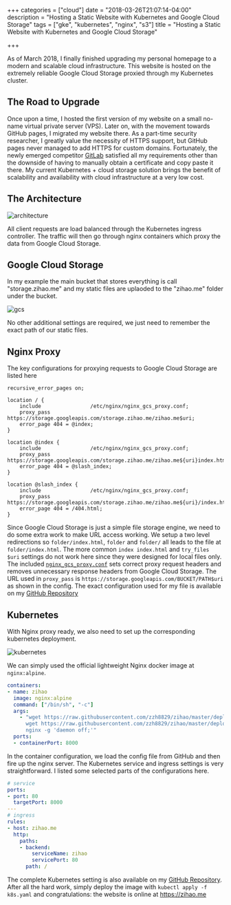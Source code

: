 +++
categories = ["cloud"]
date = "2018-03-26T21:07:14-04:00"
description = "Hosting a Static Website with Kubernetes and Google Cloud Storage"
tags = ["gke", "kubernetes", "nginx", "s3"]
title = "Hosting a Static Website with Kubernetes and Google Cloud Storage"

+++

As of March 2018, I finally finished upgrading my personal homepage to a modern and scalable cloud infrastructure. This website is hosted on the extremely reliable Google Cloud Storage proxied through my Kubernetes cluster.
<!--more-->

## The Road to Upgrade

Once upon a time, I hosted the first version of my website on a small no-name virtual private server (VPS). Later on, with the movement towards GitHub pages, I migrated my website there. As a part-time security researcher, I greatly value the necessity of HTTPS support, but GitHub pages never managed to add HTTPS for custom domains. Fortunately, the newly emerged competitor [GitLab](https://gitlab.com) satisfied all my requirements other than the downside of having to manually obtain a certificate and copy paste it there. My current Kubernetes + cloud storage solution brings the benefit of scalability and availability with cloud infrastructure at a very low cost.

## The Architecture

![architecture](/images/static-graph.png)

All client requests are load balanced through the Kubernetes ingress controller. The traffic will then go through nginx containers which proxy the data from Google Cloud Storage.

## Google Cloud Storage

In my example the main bucket that stores everything is call "storage.zihao.me" and my static files are uplaoded to the "zihao.me" folder under the bucket.

![gcs](/images/static-gcs.png)

No other additional settings are required, we just need to remember the exact path of our static files.

## Nginx Proxy

The key configurations for proxying requests to Google Cloud Storage are listed here

```
recursive_error_pages on;

location / {
    include                /etc/nginx/nginx_gcs_proxy.conf;
    proxy_pass             https://storage.googleapis.com/storage.zihao.me/zihao.me$uri;
    error_page 404 = @index;
}

location @index {
    include                /etc/nginx/nginx_gcs_proxy.conf;
    proxy_pass             https://storage.googleapis.com/storage.zihao.me/zihao.me${uri}index.html;
    error_page 404 = @slash_index;
}

location @slash_index {
    include                /etc/nginx/nginx_gcs_proxy.conf;
    proxy_pass             https://storage.googleapis.com/storage.zihao.me/zihao.me${uri}/index.html;
    error_page 404 = /404.html;
}
```

Since Google Cloud Storage is just a simple file storage engine, we need to do some extra work to make URL access working. We setup a two level redirections so `folder/index.html`, `folder` and `folder/` all leads to the file at `folder/index.html`. The more common `index index.html` and `try_files $uri` settings do not work here since they were designed for local files only. The included [`nginx_gcs_proxy.conf`](https://github.com/zzh8829/zihao/blob/master/deploy/nginx_gcs_proxy.conf) sets correct proxy request headers and removes unnecessary response headers from Google Cloud Storage. The URL used in `proxy_pass` is `https://storage.googleapis.com/BUCKET/PATH$uri` as shown in the config. The exact configuration used for my file is available on my [GitHub Repository](https://github.com/zzh8829/zihao/blob/master/deploy/nginx_zihao.conf)

## Kubernetes

With Nginx proxy ready, we also need to set up the corresponding kubernetes deployment.

![kubernetes](/images/static-k8s.png)

We can simply used the official lightweight Nginx docker image at `nginx:alpine`.

```yaml
containers:
- name: zihao
  image: nginx:alpine
  command: ["/bin/sh", "-c"]
  args:
    - "wget https://raw.githubusercontent.com/zzh8829/zihao/master/deploy/nginx_gcs_proxy.conf -O /etc/nginx/nginx_gcs_proxy.conf && \
      wget https://raw.githubusercontent.com/zzh8829/zihao/master/deploy/nginx_zihao.conf -O /etc/nginx/conf.d/default.conf && \
      nginx -g 'daemon off;'"
  ports:
  - containerPort: 8000
```

In the container configuration, we load the config file from GitHub and then fire up the nginx server. The Kubernetes service and ingress settings is very straightforward. I listed some selected parts of the configurations here.

```yaml
# service
ports:
- port: 80
  targetPort: 8000
---
# ingress
rules:
- host: zihao.me
  http:
    paths:
    - backend:
        serviceName: zihao
        servicePort: 80
      path: /
```

The complete Kubernetes setting is also available on my [GitHub Repository](https://github.com/zzh8829/zihao/blob/master/deploy/k8s.yaml). After all the hard work, simply deploy the image with `kubectl apply -f k8s.yaml` and congratulations: the website is online at https://zihao.me
